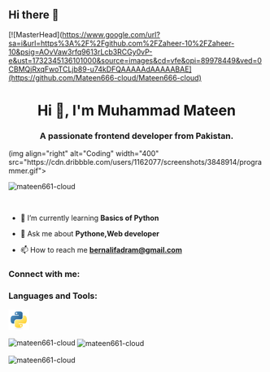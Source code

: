 ## Hi there 👋

[![MasterHead](https://www.google.com/url?sa=i&url=https%3A%2F%2Fgithub.com%2FZaheer-10%2FZaheer-10&psig=AOvVaw3rfq9613rLcb3RCGy0vP-e&ust=1732345136101000&source=images&cd=vfe&opi=89978449&ved=0CBMQjRxqFwoTCLjb89-u74kDFQAAAAAdAAAAABAE](https://github.com/Mateen666-cloud/Mateen666-cloud)
<h1 align="center">Hi 👋, I'm Muhammad Mateen</h1>
<h3 align="center">A passionate frontend developer from Pakistan.</h3>
(img align="right" alt="Coding" width="400" src="https://cdn.dribbble.com/users/1162077/screenshots/3848914/programmer.gif">



<p align="left"> <img src="https://komarev.com/ghpvc/?username=mateen661-cloud&label=Profile%20views&color=0e75b6&style=flat" alt="mateen661-cloud" /> </p>

<p align="left"> <a href="https://twitter.com/" target="blank"><img src="https://img.shields.io/twitter/follow/?logo=twitter&style=for-the-badge" alt="" /></a> </p>

- 🌱 I’m currently learning **Basics of Python**

- 💬 Ask me about **Pythone,Web developer**

- 📫 How to reach me **bernalifadram@gmail.com**

<h3 align="left">Connect with me:</h3>
<p align="left">
</p>

<h3 align="left">Languages and Tools:</h3>
<p align="left"> <a href="https://www.python.org" target="_blank" rel="noreferrer"> <img src="https://raw.githubusercontent.com/devicons/devicon/master/icons/python/python-original.svg" alt="python" width="40" height="40"/> </a> </p>

<p><img align="left" src="https://github-readme-stats.vercel.app/api/top-langs?username=mateen661-cloud&show_icons=true&locale=en&layout=compact" alt="mateen661-cloud" /></p>

<p>&nbsp;<img align="center" src="https://github-readme-stats.vercel.app/api?username=mateen661-cloud&show_icons=true&locale=en" alt="mateen661-cloud" /></p>

<p><img align="center" src="https://github-readme-streak-stats.herokuapp.com/?user=mateen661-cloud&" alt="mateen661-cloud" /></p>
<!--
**Mateen666-cloud/Mateen666-cloud** is a ✨ _special_ ✨ repository because its `README.md` (this file) appears on your GitHub profile.

Here are some ideas to get you started:

- 🔭 I’m currently working on ...
- 🌱 I’m currently learning ...
- 👯 I’m looking to collaborate on ...
- 🤔 I’m looking for help with ...
- 💬 Ask me about ...
- 📫 How to reach me: ...
- 😄 Pronouns: ...
- ⚡ Fun fact: ...
-->
